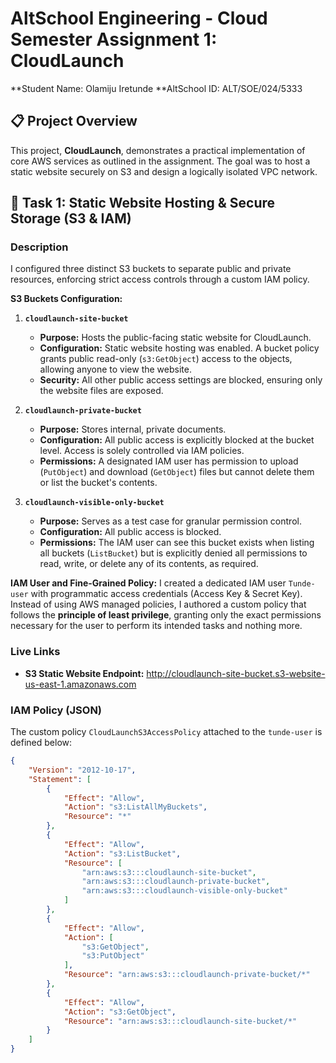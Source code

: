 # AltSchool Engineering - Cloud Semester Assignment 1: CloudLaunch

**Student Name: Olamiju Iretunde
**AltSchool ID: ALT/SOE/024/5333

## 📋 Project Overview

This project, **CloudLaunch**, demonstrates a practical implementation of core AWS services as outlined in the assignment. The goal was to host a static website securely on S3 and design a logically isolated VPC network.

## 🚀 Task 1: Static Website Hosting & Secure Storage (S3 & IAM)

### Description
I configured three distinct S3 buckets to separate public and private resources, enforcing strict access controls through a custom IAM policy.

**S3 Buckets Configuration:**

1.  **`cloudlaunch-site-bucket`**
    *   **Purpose:** Hosts the public-facing static website for CloudLaunch.
    *   **Configuration:** Static website hosting was enabled. A bucket policy grants public read-only (`s3:GetObject`) access to the objects, allowing anyone to view the website.
    *   **Security:** All other public access settings are blocked, ensuring only the website files are exposed.

2.  **`cloudlaunch-private-bucket`**
    *   **Purpose:** Stores internal, private documents.
    *   **Configuration:** All public access is explicitly blocked at the bucket level. Access is solely controlled via IAM policies.
    *   **Permissions:** A designated IAM user has permission to upload (`PutObject`) and download (`GetObject`) files but cannot delete them or list the bucket's contents.

3.  **`cloudlaunch-visible-only-bucket`**
    *   **Purpose:** Serves as a test case for granular permission control.
    *   **Configuration:** All public access is blocked.
    *   **Permissions:** The IAM user can see this bucket exists when listing all buckets (`ListBucket`) but is explicitly denied all permissions to read, write, or delete any of its contents, as required.

**IAM User and Fine-Grained Policy:**
I created a dedicated IAM user `Tunde-user` with programmatic access credentials (Access Key & Secret Key). Instead of using AWS managed policies, I authored a custom policy that follows the **principle of least privilege**, granting only the exact permissions necessary for the user to perform its intended tasks and nothing more.

### Live Links
*   **S3 Static Website Endpoint:** http://cloudlaunch-site-bucket.s3-website-us-east-1.amazonaws.com

### IAM Policy (JSON)
The custom policy `CloudLaunchS3AccessPolicy` attached to the `tunde-user` is defined below:

```json
{
    "Version": "2012-10-17",
    "Statement": [
        {
            "Effect": "Allow",
            "Action": "s3:ListAllMyBuckets",
            "Resource": "*"
        },
        {
            "Effect": "Allow",
            "Action": "s3:ListBucket",
            "Resource": [
                "arn:aws:s3:::cloudlaunch-site-bucket",
                "arn:aws:s3:::cloudlaunch-private-bucket",
                "arn:aws:s3:::cloudlaunch-visible-only-bucket"
            ]
        },
        {
            "Effect": "Allow",
            "Action": [
                "s3:GetObject",
                "s3:PutObject"
            ],
            "Resource": "arn:aws:s3:::cloudlaunch-private-bucket/*"
        },
        {
            "Effect": "Allow",
            "Action": "s3:GetObject",
            "Resource": "arn:aws:s3:::cloudlaunch-site-bucket/*"
        }
    ]
}
